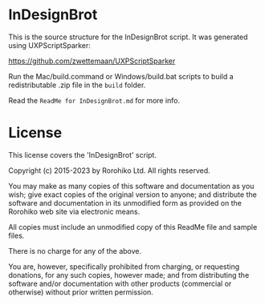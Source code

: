 # InDesignBrot

This is the source structure for the InDesignBrot script. It was generated
using UXPScriptSparker:

https://github.com/zwettemaan/UXPScriptSparker

Run the Mac/build.command or Windows/build.bat scripts to build a
redistributable .zip file in the `build` folder.

Read the `ReadMe for InDesignBrot.md` for more info.

# License

This license covers the 'InDesignBrot' script.

Copyright (c) 2015-2023 by Rorohiko Ltd. All rights reserved.

You may make as many copies of this software and documentation as you wish; 
give exact copies of the original version to anyone; and distribute the
software and documentation in its unmodified form as provided on the 
Rorohiko web site via electronic means.

All copies must include an unmodified copy of this ReadMe file and 
sample files.

There is no charge for any of the above. 

You are, however, specifically prohibited from charging, or requesting
donations, for any such copies, however made; and from distributing 
the software and/or documentation with other products (commercial or 
otherwise) without prior written permission. 


